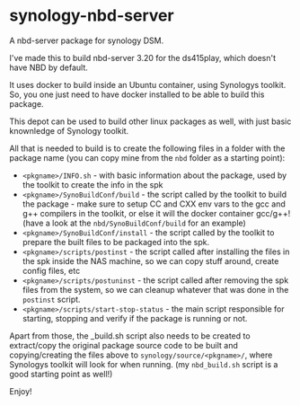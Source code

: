 # synology-nbd-server
A nbd-server package for synology DSM. 

I've made this to build nbd-server 3.20 for the ds415play, which doesn't have NBD by default.

It uses docker to build inside an Ubuntu container, using Synologys toolkit. So, you one just need to have docker installed to be able to build this package.

This depot can be used to build other linux packages as well, with just basic knownledge of Synology toolkit. 

All that is needed to build is to create the following files in a folder with the package name (you can copy mine from the `nbd` folder as a starting point):
  - `<pkgname>/INFO.sh` - with basic information about the package, used by the toolkit to create the info in the spk
  - `<pkgname>/SynoBuildConf/build` - the script called by the toolkit to build the package - make sure to setup CC and CXX env vars to the gcc and g++ compilers in the toolkit, or else it will the docker container gcc/g++! (have a look at the `nbd/SynoBuildConf/build` for an example)
  - `<pkgname>/SynoBuildConf/install` - the script called by the toolkit to prepare the built files to be packaged into the spk.
  - `<pkgname>/scripts/postinst` - the script called after installing the files in the spk inside the NAS machine, so we can copy stuff around, create config files, etc
  - `<pkgname>/scripts/postuninst` - the script called after removing the spk files from the system, so we can cleanup whatever that was done in the `postinst` script.
  - `<pkgname>/scripts/start-stop-status` - the main script responsible for starting, stopping and verify if the package is running or not. 
  
  
Apart from those, the <pkgname>_build.sh script also needs to be created to extract/copy the original package source code to be built and copying/creating the files above to `synology/source/<pkgname>/`, where Synologys toolkit will look for when running. (my `nbd_build.sh` script is a good starting point as well!)

Enjoy! 
